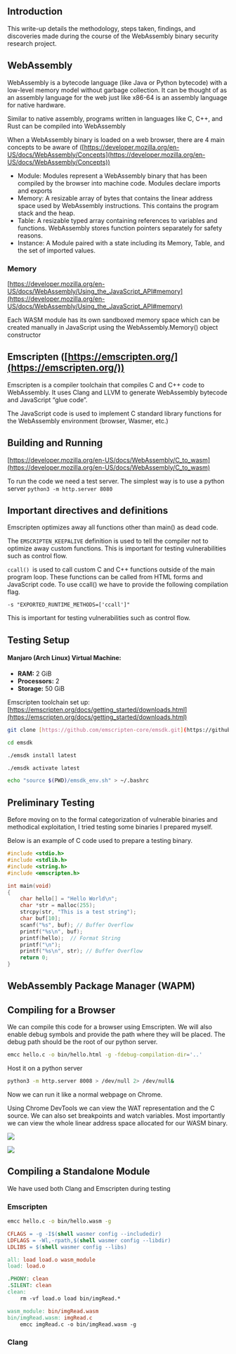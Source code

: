 
## Introduction

This write-up details the methodology, steps taken, findings, and discoveries made during the course of the WebAssembly binary security research project.


## WebAssembly

WebAssembly is a bytecode language (like Java or Python bytecode) with a low-level memory model without garbage collection. It can be thought of as an assembly language for the web just like x86-64 is an assembly language for native hardware.

Similar to native assembly, programs written in languages like C, C++, and Rust can be compiled into WebAssembly

When a WebAssembly binary is loaded on a web browser, there are 4 main concepts to be aware of ([https://developer.mozilla.org/en-US/docs/WebAssembly/Concepts](https://developer.mozilla.org/en-US/docs/WebAssembly/Concepts))

- Module: Modules represent a WebAssembly binary that has been compiled by the browser into machine code. Modules declare imports and exports
- Memory: A resizable array of bytes that contains the linear address space used by WebAssembly instructions. This contains the program stack and the heap.
- Table: A resizable typed array containing references to variables and functions. WebAssembly stores function pointers separately for safety reasons.
- Instance: A Module paired with a state including its Memory, Table, and the set of imported values.

### Memory 
[https://developer.mozilla.org/en-US/docs/WebAssembly/Using_the_JavaScript_API#memory](https://developer.mozilla.org/en-US/docs/WebAssembly/Using_the_JavaScript_API#memory)

Each WASM module has its own sandboxed memory space which can be created manually in JavaScript using the WebAssembly.Memory() object constructor


## Emscripten ([https://emscripten.org/](https://emscripten.org/))

Emscripten is a compiler toolchain that compiles C and C++ code to WebAssembly. It uses Clang and LLVM to generate WebAssembly bytecode and JavaScript “glue code”.

The JavaScript code is used to implement C standard library functions for the WebAssembly environment (browser, Wasmer, etc.)

  
## Building and Running
[https://developer.mozilla.org/en-US/docs/WebAssembly/C_to_wasm](https://developer.mozilla.org/en-US/docs/WebAssembly/C_to_wasm)

To run the code we need a test server. The simplest way is to use a python server
`python3 -m http.server 8080`


## Important directives and definitions 

Emscripten optimizes away all functions other than main() as dead code.

The `EMSCRIPTEN_KEEPALIVE` definition is used to tell the compiler not to optimize away custom functions. This is important for testing vulnerabilities such as control flow.
 
`ccall() `is used to call custom C and C++ functions outside of the main program loop. These functions can be called from HTML forms and JavaScript code. To use ccall() we have to provide the following compilation flag.

`-s "EXPORTED_RUNTIME_METHODS=['ccall']"`

This is important for testing vulnerabilities such as control flow.



## Testing Setup

#### Manjaro (Arch Linux) Virtual Machine:
- **RAM:** 2 GiB
- **Processors:** 2
- **Storage:** 50 GiB

Emscripten toolchain set up: [https://emscripten.org/docs/getting_started/downloads.html](https://emscripten.org/docs/getting_started/downloads.html)

```bash
git clone [https://github.com/emscripten-core/emsdk.git](https://github.com/emscripten-core/emsdk.git)

cd emsdk

./emsdk install latest

./emsdk activate latest

echo "source $(PWD)/emsdk_env.sh" > ~/.bashrc
```
  

## Preliminary Testing

Before moving on to the formal categorization of vulnerable binaries and methodical exploitation, I tried testing some binaries I prepared myself.

Below is an example of C code used to prepare a testing binary.

```c
#include <stdio.h>
#include <stdlib.h>
#include <string.h>
#include <emscripten.h>

int main(void)
{
    char hello[] = "Hello World\n";
    char *str = malloc(255);
    strcpy(str, "This is a test string");
    char buf[10];
    scanf("%s", buf); // Buffer Overflow
    printf("%s\n", buf);
    printf(hello);  // Format String
    printf("\n");
    printf("%s\n", str); // Buffer Overflow
    return 0;
}
```


## WebAssembly Package Manager (WAPM)


## Compiling for a Browser

We can compile this code for a browser using Emscripten. We will also enable debug symbols and provide the path where they will be placed. The debug path should be the root of our python server.
```bash
emcc hello.c -o bin/hello.html -g -fdebug-compilation-dir='..'
```

Host it on a python server
```bash
python3 -m http.server 8008 > /dev/null 2> /dev/null&
```


Now we can run it like a normal webpage on Chrome.

Using Chrome DevTools we can view the WAT representation and the C source. We can also set breakpoints and watch variables. Most importantly we can view the whole linear address space allocated for our WASM binary.

![](https://lh6.googleusercontent.com/OjR6fqSb8OcPSHElGWCyxZQgmj-gx8CqkHFYZZ322Jse2qqq2RaGBE5mhpADR8rRR0Q0UdCRgOr8V2OBljiHCtFXe_5yip6rDspq3R0VTeIi9hiG6wx4ykRZOozjazeFBzr0NxPpjwmNDr7xWkc1oku-iNO0iS2LaMMT22uld3CS6N40-MMdiQ0vnoNzhg)

![](https://lh4.googleusercontent.com/qb37_yUSw6fGZdj9zzZ0DRnCNdUKjl88X0Wn7oFSszfl-vzSTXUmqevOxdOwad0V__AK1Ezz3nWjbcXvgXnEL01Jf_jGw73Jm6QEIpTGcEcuIZjlCUP0C0sfI3E7URP0uupOX699x4jNzSF_dl_mc1yI9mbH5M-IViATQinGb1HIv5MspuaqVLJXu7z4Ww)

  

## Compiling a Standalone Module

We have used both Clang and Emscripten during testing

### Emscripten

```bash
emcc hello.c -o bin/hello.wasm -g
```

```Makefile
CFLAGS = -g -I$(shell wasmer config --includedir)
LDFLAGS = -Wl,-rpath,$(shell wasmer config --libdir)
LDLIBS = $(shell wasmer config --libs)

all: load load.o wasm_module
load: load.o

.PHONY: clean
.SILENT: clean
clean:
	rm -vf load.o load bin/imgRead.*

wasm_module: bin/imgRead.wasm
bin/imgRead.wasm: imgRead.c
	emcc imgRead.c -o bin/imgRead.wasm -g
```

### Clang
